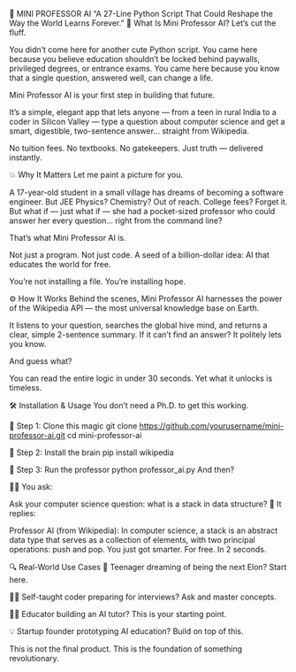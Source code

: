 🚀 MINI PROFESSOR AI
“A 27-Line Python Script That Could Reshape the Way the World Learns Forever.”
🧠 What Is Mini Professor AI?
Let’s cut the fluff.

You didn’t come here for another cute Python script.
You came here because you believe education shouldn’t be locked behind paywalls, privileged degrees, or entrance exams.
You came here because you know that a single question, answered well, can change a life.

Mini Professor AI is your first step in building that future.

It’s a simple, elegant app that lets anyone — from a teen in rural India to a coder in Silicon Valley — type a question about computer science and get a smart, digestible, two-sentence answer… straight from Wikipedia.

No tuition fees.
No textbooks.
No gatekeepers.
Just truth — delivered instantly.

💥 Why It Matters
Let me paint a picture for you.

A 17-year-old student in a small village has dreams of becoming a software engineer. But JEE Physics? Chemistry? Out of reach. College fees? Forget it. But what if — just what if — she had a pocket-sized professor who could answer her every question... right from the command line?

That’s what Mini Professor AI is.

Not just a program.
Not just code.
A seed of a billion-dollar idea: AI that educates the world for free.

You’re not installing a file.
You’re installing hope.

⚙️ How It Works
Behind the scenes, Mini Professor AI harnesses the power of the Wikipedia API — the most universal knowledge base on Earth.

It listens to your question, searches the global hive mind, and returns a clear, simple 2-sentence summary. If it can’t find an answer? It politely lets you know.

And guess what?

You can read the entire logic in under 30 seconds.
Yet what it unlocks is timeless.

🛠️ Installation & Usage
You don’t need a Ph.D. to get this working.

🔹 Step 1: Clone this magic
git clone https://github.com/yourusername/mini-professor-ai.git
cd mini-professor-ai

🔹 Step 2: Install the brain
pip install wikipedia

🔹 Step 3: Run the professor
python professor_ai.py
And then?

🧑‍🎓 You ask:

Ask your computer science question: what is a stack in data structure?
🤖 It replies:

Professor AI (from Wikipedia): In computer science, a stack is an abstract data type that serves as a collection of elements, with two principal operations: push and pop.
You just got smarter.
For free.
In 2 seconds.

🔍 Real-World Use Cases
🧒 Teenager dreaming of being the next Elon? Start here.

👨‍💻 Self-taught coder preparing for interviews? Ask and master concepts.

👩‍🏫 Educator building an AI tutor? This is your starting point.

💡 Startup founder prototyping AI education? Build on top of this.

This is not the final product.
This is the foundation of something revolutionary.

